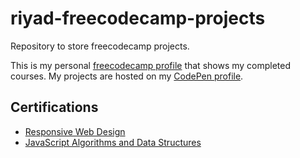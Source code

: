 # riyad-freecodecamp-projects
Repository to store freecodecamp projects.

This is my personal [freecodecamp profile](https://www.freecodecamp.org/riyad_khan) that shows my completed courses. My projects are hosted on my [CodePen profile](https://codepen.io/rr3khan).


## Certifications

* [Responsive Web Design](https://www.freecodecamp.org/certification/riyad_khan/responsive-web-design)
* [JavaScript Algorithms and Data Structures](https://www.freecodecamp.org/certification/riyad_khan/javascript-algorithms-and-data-structures)
